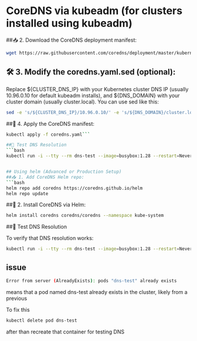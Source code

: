 # CoreDNS via kubeadm (for clusters installed using kubeadm)

##📥 2. Download the CoreDNS deployment manifest:
```bash
wget https://raw.githubusercontent.com/coredns/deployment/master/kubernetes/coredns.yaml.sed -O coredns.yaml.sed
```

## 🛠️ 3. Modify the coredns.yaml.sed (optional):
Replace ${CLUSTER_DNS_IP} with your Kubernetes cluster DNS IP (usually 10.96.0.10 for default kubeadm installs), and ${DNS_DOMAIN} with your cluster domain (usually cluster.local).
You can use sed like this:
```bash
sed -e 's/${CLUSTER_DNS_IP}/10.96.0.10/' -e 's/${DNS_DOMAIN}/cluster.local/' coredns.yaml.sed > coredns.yaml
```

##🚀 4. Apply the CoreDNS manifest:
```bash
kubectl apply -f coredns.yaml```

##🧪 Test DNS Resolution
```bash
kubectl run -i --tty --rm dns-test --image=busybox:1.28 --restart=Never -- nslookup kubernetes.default```


## Using helm (Advanced or Production Setup)
##📥 1. Add CoreDNS Helm repo:
```bash
helm repo add coredns https://coredns.github.io/helm
helm repo update
```
##🚀 2. Install CoreDNS via Helm:
```bash
helm install coredns coredns/coredns --namespace kube-system
```
##🧪 Test DNS Resolution

To verify that DNS resolution works:

```bash
kubectl run -i --tty --rm dns-test --image=busybox:1.28 --restart=Never -- nslookup kubernetes.default
```
## issue
```bash
Error from server (AlreadyExists): pods "dns-test" already exists
```

means that a pod named dns-test already exists in the cluster, likely from a previous 

To fix this 

```bash
kubectl delete pod dns-test
```
after than recreate that container for testing DNS



